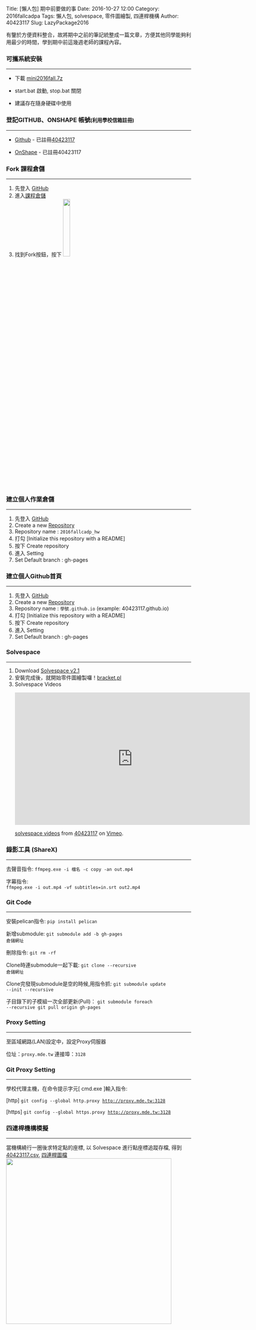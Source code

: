 Title: [懶人包] 期中前要做的事
Date: 2016-10-27 12:00
Category: 2016fallcadpa
Tags: 懶人包, solvespace, 零件圖繪製, 四連桿機構
Author: 40423117
Slug: LazyPackage2016

有鑒於方便資料整合，故將期中之前的筆記統整成一篇文章，方便其他同學能夠利用最少的時間，學到期中前這幾週老師的課程內容。

<!-- PELICAN_END_SUMMARY -->

### 可攜系統安裝
<hr/>

  * 下載 <a href="https://140.130.17.101/download/?filepath=/home/yen/cmsimply/wsgi/local_data/downloads/mini2016fall_with_leo.7z">mini2016fall.7z</a>
  
  * start.bat 啟動, stop.bat 關閉
  
  * 建議存在隨身硬碟中使用
  
### 登記GITHUB、ONSHAPE 帳號<small>(利用學校信箱註冊)</small>
<hr/>

  * <a href="https://github.com/">Github</a> - 已註冊[40423117](https://github.com/40423117)
  
  * <a href="https://www.onshape.com">OnShape</a> - 已註冊40423117

###  Fork 課程倉儲
<hr/>

1. 先登入 [GitHub](https://github.com/)
2. 進入[課程倉儲](https://github.com/mdecourse/2016fallcadp)
3. 找到Fork按鈕，按下 <a href="http://i.imgur.com/acpvuNq.png"><img src="http://i.imgur.com/acpvuNq.png" height="20%"></a>

### 建立個人作業倉儲
<hr/>

1. 先登入 [GitHub](https://github.com/)
2. Create a new [Repository](https://github.com/new)
3. Repository name : <code>2016fallcadp_hw</code>
4. 打勾 [Initialize this repository with a README]
5. 按下 Create  repository
6. 進入 Setting
7. Set Default branch : gh-pages

### 建立個人Github首頁
<hr/>

1. 先登入 [GitHub](https://github.com/)
2. Create a new [Repository](https://github.com/new)
3. Repository name : <code>學號.github.io</code> (example: 40423117.github.io)
4. 打勾 [Initialize this repository with a README]
5. 按下 Create  repository
6. 進入 Setting
7. Set Default branch : gh-pages

###  Solvespace
<hr/>

1. Download [Solvespace v2.1](https://github.com/solvespace/solvespace/releases/tag/v2.1)
2. 安裝完成後，就開始零件圖繪製囉！[bracket.pl](http://solvespace.com/bracket.pl)
3. Solvespace Videos<p>
    <iframe src="https://player.vimeo.com/video/186445993?title=0&byline=0&portrait=0" width="640" height="360" frameborder="0" webkitallowfullscreen mozallowfullscreen allowfullscreen></iframe>
    <p><a href="https://vimeo.com/user44960495">solvespace videos</a> from <a href="https://vimeo.com/user44960495">40423117</a> on <a href="https://vimeo.com">Vimeo</a>.</p>
    </p>

### 錄影工具 (ShareX)
<hr/>
去聲音指令:  
<code>ffmpeg.exe -i 檔名 -c copy -an out.mp4</code>

字幕指令:  
<code>ffmpeg.exe -i out.mp4 -vf subtitles=in.srt out2.mp4</code>

### Git Code
<hr/>

安裝pelican指令:
<code>pip install pelican</code> 

新增submodule:
<code>git submodule add -b gh-pages 倉儲網址</code>

刪除指令:
<code>git rm -rf</code>

Clone時連submodule一起下載:
<code>git clone --recursive 倉儲網址</code>

Clone完發現submodule是空的時候,用指令抓:
<code>git submodule update --init --recursive</code> 

子目錄下的子模組一次全部更新(Pull)：
<code>git submodule foreach --recursive git pull origin gh-pages</code>

### Proxy Setting
<hr/>

至區域網路(LAN)設定中，設定Proxy伺服器

位址：<code>proxy.mde.tw</code>
連接埠：<code>3128</code>

### Git Proxy Setting
<hr/>

學校代理主機，在命令提示字元[ cmd.exe ]輸入指令: 

[http]
<code>git config --global http.proxy http://proxy.mde.tw:3128 </code>

[https]
<code>git config --global https.proxy http://proxy.mde.tw:3128 </code>

### 四連桿機構模擬
<hr/>

當機構繞行一圈後求特定點的座標, 以 Solvespace 進行點座標追蹤存檔, 得到 [40423117.csv](https://40423117.github.io/2016fallcadp_hw/data/w7_fourbar.csv), [四連桿圖檔](https://40423117.github.io/2016fallcadp_hw/data/w7_fourbar.slvs)
<a href="http://i.imgur.com/sQt8trC.png"><img src="http://i.imgur.com/sQt8trC.png" height="450px"></a>



